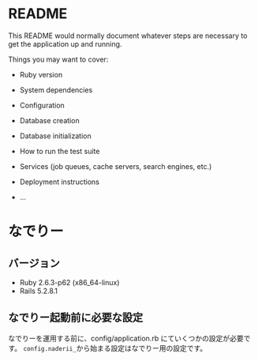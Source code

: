 # README

This README would normally document whatever steps are necessary to get the
application up and running.

Things you may want to cover:

* Ruby version

* System dependencies

* Configuration

* Database creation

* Database initialization

* How to run the test suite

* Services (job queues, cache servers, search engines, etc.)

* Deployment instructions

* ...

# なでりー

## バージョン

- Ruby 2.6.3-p62 (x86_64-linux)
- Rails 5.2.8.1

## なでりー起動前に必要な設定

なでりーを運用する前に、config/application.rb にていくつかの設定が必要です。
`config.naderii_`から始まる設定はなでりー用の設定です。
